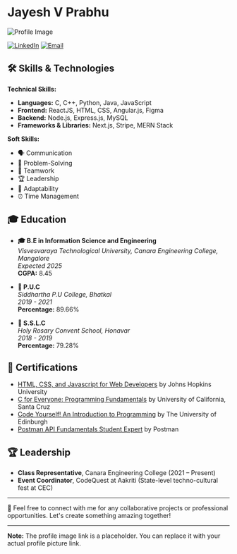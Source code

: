 # Jayesh V Prabhu

![Profile Image](https://via.placeholder.com/150)

[![LinkedIn](https://img.shields.io/badge/LinkedIn-blue?style=flat-square&logo=linkedin&logoColor=white)](https://www.linkedin.com/in/jayesh-prabhu-b517b3228/)
[![Email](https://img.shields.io/badge/Email-red?style=flat-square&logo=gmail&logoColor=white)](mailto:jayeshvasantprabhu@gmail.com)

## 🛠 Skills & Technologies

**Technical Skills:**
- **Languages:** C, C++, Python, Java, JavaScript
- **Frontend:** ReactJS, HTML, CSS, Angular.js, Figma
- **Backend:** Node.js, Express.js, MySQL
- **Frameworks & Libraries:** Next.js, Stripe, MERN Stack

**Soft Skills:**
- 🗣️ Communication
- 🧩 Problem-Solving
- 🤝 Teamwork
- 🏆 Leadership
- 🌟 Adaptability
- ⏰ Time Management

## 🎓 Education

- **🎓 B.E in Information Science and Engineering**  
  *Visvesvaraya Technological University, Canara Engineering College, Mangalore*  
  *Expected 2025*  
  **CGPA:** 8.45

- **📘 P.U.C**  
  *Siddhartha P.U College, Bhatkal*  
  *2019 - 2021*  
  **Percentage:** 89.66%

- **📗 S.S.L.C**  
  *Holy Rosary Convent School, Honavar*  
  *2018 - 2019*  
  **Percentage:** 79.28%

## 📜 Certifications

- [HTML, CSS, and Javascript for Web Developers](https://coursera.org/verify/E62E3QNJXJEK) by Johns Hopkins University
- [C for Everyone: Programming Fundamentals](https://coursera.org/verify/UZ6L7J5BR63G) by University of California, Santa Cruz
- [Code Yourself! An Introduction to Programming](https://coursera.org/verify/CS9XDUWR4Y3F) by The University of Edinburgh
- [Postman API Fundamentals Student Expert](https://api.badgr.io/public/assertions/4gWTLhWhSQmOmm3H2BBNew) by Postman

## 🏆 Leadership

- **Class Representative**, Canara Engineering College (2021 – Present)
- **Event Coordinator**, CodeQuest at Aakriti (State-level techno-cultural fest at CEC)

---

🤝 Feel free to connect with me for any collaborative projects or professional opportunities. Let's create something amazing together!

---

**Note:** The profile image link is a placeholder. You can replace it with your actual profile picture link.
